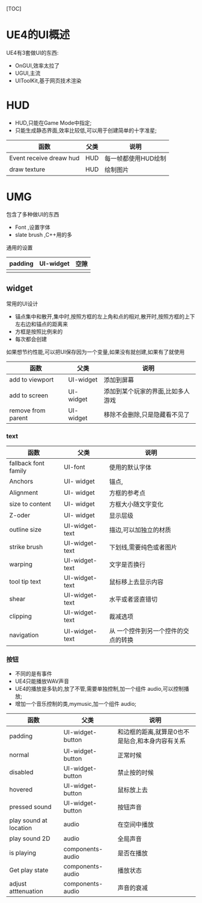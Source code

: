 [TOC]

# UE4的UI概述

UE4有3套做UI的东西:

- OnGUI,效率太拉了
- UGUI,主流
- UIToolKit,基于网页技术渲染





# HUD

- HUD,只能在Game Mode中指定;
- 只能生成静态界面,效率比较低,可以用于创建简单的十字准星;



| 函数                    | 父类 | 说明                |
| ----------------------- | ---- | ------------------- |
| Event receive dreaw hud | HUD  | 每一帧都使用HUD绘制 |
| draw texture            | HUD  | 绘制图片            |



# UMG

包含了多种做UI的东西

- Font ,设置字体
- slate brush ,C++用的多

通用的设置

| padding | UI-widget | 空隙 |
| ------- | --------- | ---- |
|         |           |      |





## widget 

常用的UI设计

- 锚点集中和散开,集中时,按照方框的左上角和点的相对,散开时,按照方框的上下左右边和锚点的距离来
- 方框是按照比例来的
- 每次都会创建

如果想节约性能,可以把UI保存因为一个变量,如果没有就创建,如果有了就使用

| 函数               | 父类       | 说明                              |
| ------------------ | ---------- | --------------------------------- |
| add to viewport    | UI-widget  | 添加到屏幕                        |
| add to screen      | UI- widget | 添加到某个玩家的界面,比如多人游戏 |
| remove from parent | UI- widget | 移除不会删除,只是隐藏看不见了     |

### text

| 函数                 | 父类           | 说明                                |
| -------------------- | -------------- | ----------------------------------- |
| fallback font family | UI-font        | 使用的默认字体                      |
| Anchors              | UI- widget     | 锚点,                               |
| Alignment            | UI- widget     | 方框的参考点                        |
| size to content      | UI- widget     | 方框大小随文字变化                  |
| Z-oder               | UI- widget     | 显示层级                            |
| outline size         | UI-widget-text | 描边,可以加独立的材质               |
| strike brush         | UI-widget-text | 下划线,需要纯色或者图片             |
| warping              | UI-widget-text | 文字是否换行                        |
| tool tip text        | UI-widget-text | 鼠标移上去显示内容                  |
| shear                | UI-widget-text | 水平或者竖直错切                    |
| clipping             | UI-widget-text | 裁减选项                            |
| navigation           | UI-widget-text | 从 一个控件到另一个控件的交点的转换 |



### 按钮

- 不同的是有事件
- UE4只能播放WAV声音
- UE4的播放是多轨的,放了不管,需要单独控制,加一个组件 audio,可以控制播放;
- 增加一个音乐控制的类,mymusic,加一个组件 audio;



| 函数                   | 父类              | 说明                                            |
| ---------------------- | ----------------- | ----------------------------------------------- |
| padding                | UI-widget-button  | 和边框的距离,就算是0也不是贴合,和本身内容有关系 |
| normal                 | UI-widget-button  | 正常时候                                        |
| disabled               | UI-widget-button  | 禁止按的时候                                    |
| hovered                | UI-widget-button  | 鼠标放上去                                      |
| pressed sound          | UI-widget-button  | 按钮声音                                        |
| play sound at location | audio             | 在空间中播放                                    |
| play sound 2D          | audio             | 全局声音                                        |
| is playing             | components- audio | 是否在播放                                      |
| Get play state         | components- audio | 播放状态                                        |
| adjust atttenuation    | components- audio | 声音的衰减                                      |









